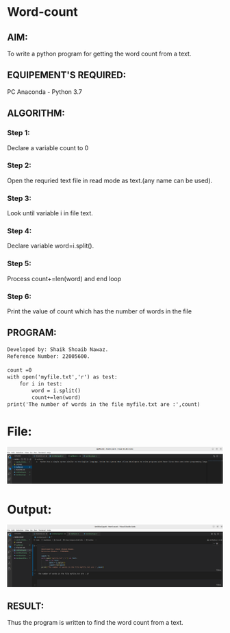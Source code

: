 # Word-count
## AIM:
To write a python program for getting the word count from a text.
## EQUIPEMENT'S REQUIRED: 
PC
Anaconda - Python 3.7
## ALGORITHM: 
### Step 1:
Declare a variable count to 0

### Step 2: 
Open the requried text file in read mode as text.(any name can be used).
 
### Step 3: 
Look until variable i in file text.

### Step 4:  
Declare variable word=i.split().

### Step 5: 
Process count+=len(word) and end loop

### Step 6: 
Print the value of count which has the number of words in the file

## PROGRAM:
```
Developed by: Shaik Shoaib Nawaz.
Reference Number: 22005600.

count =0
with open('myfile.txt','r') as test:
    for i in test:
        word = i.split()
        count+=len(word)
print('The number of words in the file myfile.txt are :',count)
```
# File:
![input](./wordcountfile.png)
# Output:
![output](./wordcount.png)


## RESULT:
Thus the program is written to find the word count from a text.
